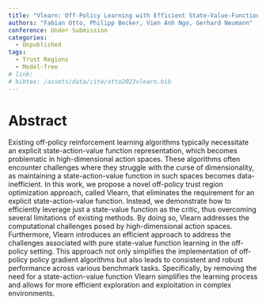 ```yaml
---
title: "Vlearn: Off-Policy Learning with Efficient State-Value-Function Estimation"
authors: "Fabian Otto, Philipp Becker, Vien Anh Ngo, Gerhard Neumann"
conference: Under Submission
categories:
  - Unpublished
tags: 
  - Trust Regions
  - Model-free
# link:
# bibtex: /assets/data/cite/otto2023vlearn.bib
---
```


# Abstract

Existing off-policy reinforcement learning algorithms typically necessitate an explicit state-action-value function representation, which becomes problematic in high-dimensional action spaces. 
These algorithms often encounter challenges where they struggle with the curse of dimensionality, as maintaining a state-action-value function in such spaces becomes data-inefficient.
In this work, we propose a novel off-policy trust region optimization approach, called Vlearn, that eliminates the requirement for an explicit state-action-value function. 
Instead, we demonstrate how to efficiently leverage just a state-value function as the critic, thus overcoming several limitations of existing methods. 
By doing so, Vlearn addresses the computational challenges posed by high-dimensional action spaces. 
Furthermore, Vlearn introduces an efficient approach to address the challenges associated with pure state-value function learning in the off-policy setting. 
This approach not only simplifies the implementation of off-policy policy gradient algorithms but also leads to consistent and robust performance across various benchmark tasks. 
Specifically, by removing the need for a state-action-value function Vlearn simplifies the learning process and allows for more efficient exploration and exploitation in complex environments.